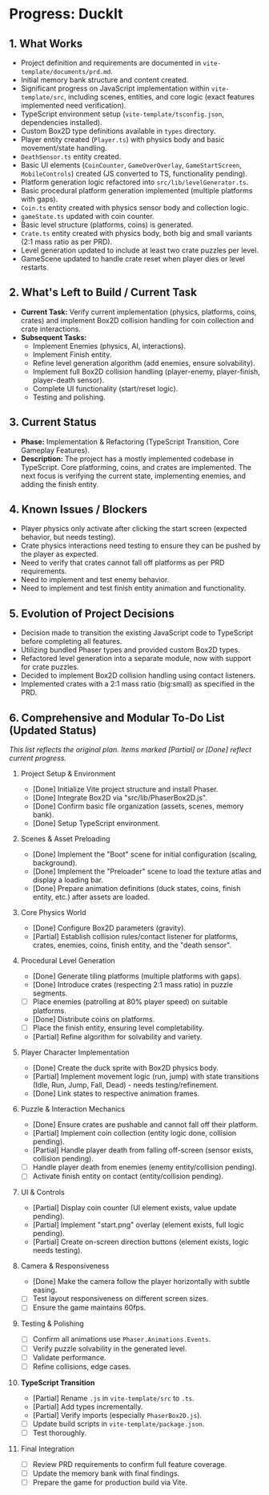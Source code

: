 # Progress: DuckIt

## 1. What Works

- Project definition and requirements are documented in `vite-template/documents/prd.md`.
- Initial memory bank structure and content created.
- Significant progress on JavaScript implementation within `vite-template/src`, including scenes, entities, and core logic (exact features implemented need verification).
- TypeScript environment setup (`vite-template/tsconfig.json`, dependencies installed).
- Custom Box2D type definitions available in `types` directory.
- Player entity created (`Player.ts`) with physics body and basic movement/state handling.
- `DeathSensor.ts` entity created.
- Basic UI elements (`CoinCounter`, `GameOverOverlay`, `GameStartScreen`, `MobileControls`) created (JS converted to TS, functionality pending).
- Platform generation logic refactored into `src/lib/levelGenerator.ts`.
- Basic procedural platform generation implemented (multiple platforms with gaps).
- `Coin.ts` entity created with physics sensor body and collection logic.
- `gameState.ts` updated with coin counter.
- Basic level structure (platforms, coins) is generated.
- `Crate.ts` entity created with physics body, both big and small variants (2:1 mass ratio as per PRD).
- Level generation updated to include at least two crate puzzles per level.
- GameScene updated to handle crate reset when player dies or level restarts.

## 2. What's Left to Build / Current Task

- **Current Task:** Verify current implementation (physics, platforms, coins, crates) and implement Box2D collision handling for coin collection and crate interactions.
- **Subsequent Tasks:**
  - Implement Enemies (physics, AI, interactions).
  - Implement Finish entity.
  - Refine level generation algorithm (add enemies, ensure solvability).
  - Implement full Box2D collision handling (player-enemy, player-finish, player-death sensor).
  - Complete UI functionality (start/reset logic).
  - Testing and polishing.

## 3. Current Status

- **Phase:** Implementation & Refactoring (TypeScript Transition, Core Gameplay Features).
- **Description:** The project has a mostly implemented codebase in TypeScript. Core platforming, coins, and crates are implemented. The next focus is verifying the current state, implementing enemies, and adding the finish entity.

## 4. Known Issues / Blockers

- Player physics only activate after clicking the start screen (expected behavior, but needs testing).
- Crate physics interactions need testing to ensure they can be pushed by the player as expected.
- Need to verify that crates cannot fall off platforms as per PRD requirements.
- Need to implement and test enemy behavior.
- Need to implement and test finish entity animation and functionality.

## 5. Evolution of Project Decisions

- Decision made to transition the existing JavaScript code to TypeScript before completing all features.
- Utilizing bundled Phaser types and provided custom Box2D types.
- Refactored level generation into a separate module, now with support for crate puzzles.
- Decided to implement Box2D collision handling using contact listeners.
- Implemented crates with a 2:1 mass ratio (big:small) as specified in the PRD.

## 6. Comprehensive and Modular To-Do List (Updated Status)

_This list reflects the original plan. Items marked [Partial] or [Done] reflect current progress._

1. Project Setup & Environment

   - [Done] Initialize Vite project structure and install Phaser.
   - [Done] Integrate Box2D via "src/lib/PhaserBox2D.js".
   - [Done] Confirm basic file organization (assets, scenes, memory bank).
   - [Done] Setup TypeScript environment.

2. Scenes & Asset Preloading

   - [Done] Implement the "Boot" scene for initial configuration (scaling, background).
   - [Done] Implement the "Preloader" scene to load the texture atlas and display a loading bar.
   - [Done] Prepare animation definitions (duck states, coins, finish entity, etc.) after assets are loaded.

3. Core Physics World

   - [Done] Configure Box2D parameters (gravity).
   - [Partial] Establish collision rules/contact listener for platforms, crates, enemies, coins, finish entity, and the "death sensor".

4. Procedural Level Generation

   - [Done] Generate tiling platforms (multiple platforms with gaps).
   - [Done] Introduce crates (respecting 2:1 mass ratio) in puzzle segments.
   - [ ] Place enemies (patrolling at 80% player speed) on suitable platforms.
   - [Done] Distribute coins on platforms.
   - [ ] Place the finish entity, ensuring level completability.
   - [Partial] Refine algorithm for solvability and variety.

5. Player Character Implementation

   - [Done] Create the duck sprite with Box2D physics body.
   - [Partial] Implement movement logic (run, jump) with state transitions (Idle, Run, Jump, Fall, Dead) - needs testing/refinement.
   - [Done] Link states to respective animation frames.

6. Puzzle & Interaction Mechanics

   - [Done] Ensure crates are pushable and cannot fall off their platform.
   - [Partial] Implement coin collection (entity logic done, collision pending).
   - [Partial] Handle player death from falling off-screen (sensor exists, collision pending).
   - [ ] Handle player death from enemies (enemy entity/collision pending).
   - [ ] Activate finish entity on contact (entity/collision pending).

7. UI & Controls

   - [Partial] Display coin counter (UI element exists, value update pending).
   - [Partial] Implement "start.png" overlay (element exists, full logic pending).
   - [Partial] Create on-screen direction buttons (element exists, logic needs testing).

8. Camera & Responsiveness

   - [Done] Make the camera follow the player horizontally with subtle easing.
   - [ ] Test layout responsiveness on different screen sizes.
   - [ ] Ensure the game maintains 60fps.

9. Testing & Polishing

   - [ ] Confirm all animations use `Phaser.Animations.Events`.
   - [ ] Verify puzzle solvability in the generated level.
   - [ ] Validate performance.
   - [ ] Refine collisions, edge cases.

10. **TypeScript Transition**

    - [Partial] Rename `.js` in `vite-template/src` to `.ts`.
    - [Partial] Add types incrementally.
    - [Partial] Verify imports (especially `PhaserBox2D.js`).
    - [ ] Update build scripts in `vite-template/package.json`.
    - [ ] Test thoroughly.

11. Final Integration
    - [ ] Review PRD requirements to confirm full feature coverage.
    - [ ] Update the memory bank with final findings.
    - [ ] Prepare the game for production build via Vite.
